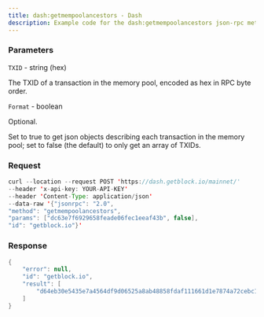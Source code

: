 ```yaml
---
title: dash:getmempoolancestors - Dash
description: Example code for the dash:getmempoolancestors json-rpc method. Сomplete guide on how to use dash:getmempoolancestors json-rpc in GetBlock.io Web3 documentation.
---
```


### Parameters


`TXID` - string (hex)

The TXID of a transaction in the memory pool, encoded as hex in RPC byte
order.

`Format` - boolean

Optional.

Set to true to get json objects describing each transaction in the
memory pool; set to false (the default) to only get an array of TXIDs.

### Request

``` java
curl --location --request POST 'https://dash.getblock.io/mainnet/' 
--header 'x-api-key: YOUR-API-KEY' 
--header 'Content-Type: application/json' 
--data-raw '{"jsonrpc": "2.0",
"method": "getmempoolancestors",
"params": ["dc63e7f6929658feade06fec1eeaf43b", false],
"id": "getblock.io"}'
```

###  Response

``` java
{
    "error": null,
    "id": "getblock.io",
    "result": [
        "d64eb30e5435e7a4564df9d06525a8ab48858fdaf111661d1e7874a72cebc132"
    ]
}
```

